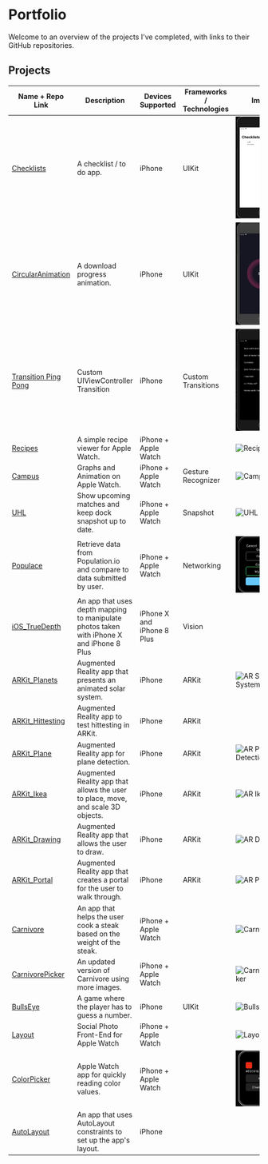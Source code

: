 # Portfolio

Welcome to an overview of the projects I've completed, with links to their GitHub repositories.

## Projects
|    Name + Repo Link    |    Description    |    Devices Supported    |    Frameworks / Technologies    |    Image    |
|    -------------    |    -------------    |    -------------    |    -------------    |    -------------    |
|    [Checklists](https://github.com/IJkeBotman/Checklists)    |    A checklist / to do app.    |    iPhone    |    UIKit    |    ![Checklists](https://github.com/IJkeBotman/Portfolio/blob/master/Images/Checklists.gif)    |
|    [CircularAnimation](https://github.com/IJkeBotman/CircularAnimation)    |    A download progress animation.    |    iPhone    |    UIKit    |    ![CircularAnimation](https://github.com/IJkeBotman/Portfolio/blob/master/Images/CircularAnimation.gif)    |
|    [Transition Ping Pong](https://github.com/IJkeBotman/TransitionPingPong)    |    Custom UIViewController Transition    |    iPhone    |    Custom Transitions    |    ![Transition Ping Pong](https://github.com/IJkeBotman/Portfolio/blob/master/Images/PingPongCustomTransition.gif)    |
|    [Recipes](https://github.com/IJkeBotman/Recipes)    |    A simple recipe viewer for Apple Watch.    |    iPhone + Apple Watch    |        |    ![Recipes](https://github.com/IJkeBotman/Portfolio/blob/master/Images/Recipes.gif)    |
|    [Campus](https://github.com/IJkeBotman/Campus)    |    Graphs and Animation on Apple Watch.    |    iPhone + Apple Watch    |    Gesture Recognizer    |    ![Campus](https://github.com/IJkeBotman/Portfolio/blob/master/Images/Campus.gif)    |
|    [UHL](https://github.com/IJkeBotman/UHL)    |    Show upcoming matches and keep dock snapshot up to date.    |    iPhone + Apple Watch    |    Snapshot    |    ![UHL](https://github.com/IJkeBotman/Portfolio/blob/master/Images/UHL.gif)    |
|    [Populace](https://github.com/IJkeBotman/Populace)    |    Retrieve data from Population.io and compare to data submitted by user.    |    iPhone + Apple Watch    |    Networking    |    ![Populace](https://github.com/IJkeBotman/Portfolio/blob/master/Images/Populace.gif)    |
|    [iOS_TrueDepth](https://github.com/IJkeBotman/iOS_TrueDepth)    |    An app that uses depth mapping to manipulate photos taken with iPhone X and iPhone 8 Plus    |    iPhone X and iPhone 8 Plus    |    Vision    |        |
|    [ARKit_Planets](https://github.com/IJkeBotman/ARKit_Planets)    |    Augmented Reality app that presents an animated solar system.    |    iPhone    |    ARKit    |    ![AR Solar System](https://github.com/IJkeBotman/Portfolio/blob/master/Images/ARKit_Planets.gif)    |
|    [ARKit_Hittesting](https://github.com/IJkeBotman/ARKit_Hittesting)    |    Augmented Reality app to test hittesting in ARKit.    |    iPhone    |    ARKit    |        |
|    [ARKit_Plane](https://github.com/IJkeBotman/ARKit_Plane)    |    Augmented Reality app for plane detection.    |    iPhone    |    ARKit    |    ![AR Plane Detection](https://github.com/IJkeBotman/Portfolio/blob/master/Images/ARKit_Planes.gif)    |
|    [ARKit_Ikea](https://github.com/IJkeBotman/ARKit_Ikea)    |    Augmented Reality app that allows the user to place, move, and scale 3D objects.    |    iPhone    |    ARKit    |    ![AR Ikea](https://github.com/IJkeBotman/Portfolio/blob/master/Images/ARKit_Ikea.gif)    |
|    [ARKit_Drawing](https://github.com/IJkeBotman/ARKit_Drawing)    |    Augmented Reality app that allows the user to draw.    |    iPhone    |    ARKit    |    ![AR Drawing](https://github.com/IJkeBotman/Portfolio/blob/master/Images/ARKit_Drawing.gif)    |
|    [ARKit_Portal](https://github.com/IJkeBotman/ARKit_Portal)    |    Augmented Reality app that creates a portal for the user to walk through.    |    iPhone    |    ARKit    |    ![AR Portal](https://github.com/IJkeBotman/Portfolio/blob/master/Images/ARKit_Portal.gif)    |
|    [Carnivore](https://github.com/IJkeBotman/Carnivore)    |    An app that helps the user cook a steak based on the weight of the steak.    |    iPhone + Apple Watch    |        |    ![Carnivore](https://github.com/IJkeBotman/Portfolio/blob/master/Images/Carnivore.gif)    |
|    [CarnivorePicker](https://github.com/IJkeBotman/CarnivorePicker)    |    An updated version of Carnivore using more images.    |    iPhone + Apple Watch    |        |    ![CarnivorePicker](https://github.com/IJkeBotman/Portfolio/blob/master/Images/Carnivore2.gif)    |
|    [BullsEye](https://github.com/IJkeBotman/BullsEye)    |    A game where the player has to guess a number.    |    iPhone    |    UIKit    |    ![BullsEye](https://github.com/IJkeBotman/Portfolio/blob/master/Images/BullsEye.gif)    |
|    [Layout](https://github.com/IJkeBotman/Layout)    |    Social Photo Front-End for Apple Watch    |    iPhone + Apple Watch    |        |    ![Layout](https://github.com/IJkeBotman/Portfolio/blob/master/Images/Layout.gif)    |
|    [ColorPicker](https://github.com/IJkeBotman/ColorPicker)    |    Apple Watch app for quickly reading color values.    |    iPhone + Apple Watch    |        |    ![ColorPicker](https://github.com/IJkeBotman/Portfolio/blob/master/Images/ColorPicker.gif)    |
|    [AutoLayout](https://github.com/IJkeBotman/AutoLayout)    |    An app that uses AutoLayout constraints to set up the app's layout.    |    iPhone    |        |        |
